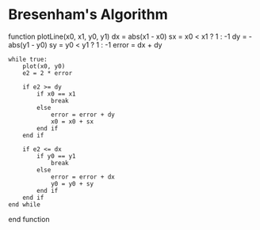 # Bresenham's Algorithm

function plotLine(x0, x1, y0, y1)
    dx = abs(x1 - x0)
    sx = x0 < x1 ? 1 : -1
    dy = -abs(y1 - y0)
    sy = y0 < y1 ? 1 : -1
    error = dx + dy

    while true:
        plot(x0, y0)
        e2 = 2 * error
        
        if e2 >= dy
            if x0 == x1
                break
            else
                error = error + dy 
                x0 = x0 + sx
            end if
        end if

        if e2 <= dx
            if y0 == y1
                break
            else
                error = error + dx
                y0 = y0 + sy
            end if
        end if
    end while

end function
